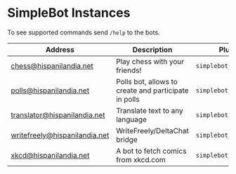 # SimpleBot Instances

To see supported commands send `/help` to the bots.

| Address | Description | Plugins | Availability | Administrator |
| ------- | ----------- | ------- | :----------: | ------------- |
| chess@hispanilandia.net | Play chess with your friends! | `simplebot_chess` | 24h | [adbenitez] |
| polls@hispanilandia.net | Polls bot, allows to create and participate in polls | `simplebot_polls` | 24h | [adbenitez] |
| translator@hispanilandia.net | Translate text to any language | `simplebot_translator` | 24h | [adbenitez] |
| writefreely@hispanilandia.net | WriteFreely/DeltaChat bridge | `simplebot_writefeely` | 24h | [adbenitez] |
| xkcd@hispanilandia.net | A bot to fetch comics from xkcd.com | `simplebot_xkcd` | 24h | [adbenitez] |


[adbenitez]: mailto:adbenitez@nauta.cu
